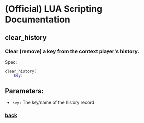 
# (Official) LUA Scripting Documentation

## clear_history

### Clear (remove) a key from the context player's history.

Spec:
```lua
clear_history(
	key)
```
## Parameters:
- `key:` The key/name of the history record
### [back](../history)
